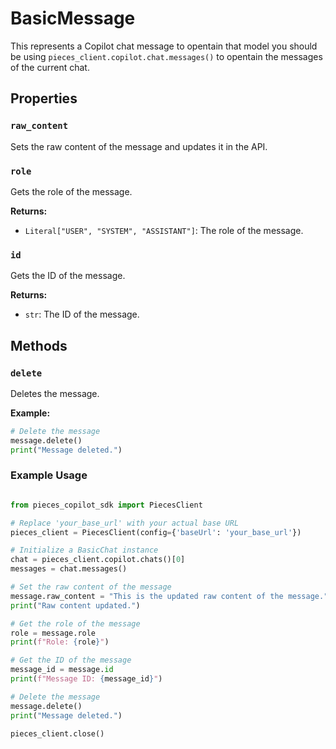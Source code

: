 # BasicMessage

This represents a Copilot chat message to opentain that model you should be using `pieces_client.copilot.chat.messages()` to opentain the messages of the current chat.

## Properties

### `raw_content`

Sets the raw content of the message and updates it in the API.

### `role`

Gets the role of the message.

**Returns:**
- `Literal["USER", "SYSTEM", "ASSISTANT"]`: The role of the message.

### `id`

Gets the ID of the message.

**Returns:**
- `str`: The ID of the message.


## Methods
### `delete`

Deletes the message.

**Example:**
```python
# Delete the message
message.delete()
print("Message deleted.")
```

### Example Usage

```python

from pieces_copilot_sdk import PiecesClient

# Replace 'your_base_url' with your actual base URL
pieces_client = PiecesClient(config={'baseUrl': 'your_base_url'})

# Initialize a BasicChat instance
chat = pieces_client.copilot.chats()[0]
messages = chat.messages()

# Set the raw content of the message
message.raw_content = "This is the updated raw content of the message."
print("Raw content updated.")

# Get the role of the message
role = message.role
print(f"Role: {role}")

# Get the ID of the message
message_id = message.id
print(f"Message ID: {message_id}")

# Delete the message
message.delete()
print("Message deleted.")

pieces_client.close()
```
